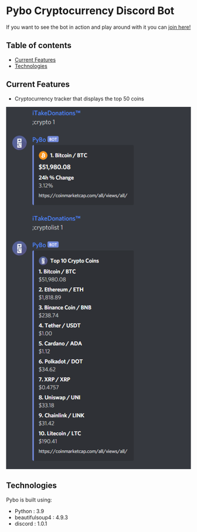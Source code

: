# Pybo Cryptocurrency Discord Bot
If you want to see the bot in action and play around with it you can [join here!](https://discord.gg/6YCm7mSPDu)

## Table of contents
* [Current Features](#current-features)
* [Technologies](#technologies)

## Current Features
- Cryptocurrency tracker that displays the top 50 coins

![](README_assets/images/Crypto_Commands.png)

## Technologies
Pybo is built using:
* Python            : 3.9
* beautifulsoup4    : 4.9.3
* discord           : 1.0.1
